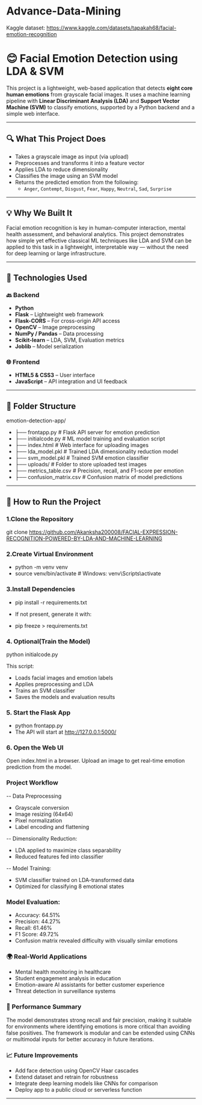 # Advance-Data-Mining
Kaggle dataset: https://www.kaggle.com/datasets/tapakah68/facial-emotion-recognition

# 😊 Facial Emotion Detection using LDA & SVM

This project is a lightweight, web-based application that detects **eight core human emotions** from grayscale facial images. It uses a machine learning pipeline with **Linear Discriminant Analysis (LDA)** and **Support Vector Machine (SVM)** to classify emotions, supported by a Python backend and a simple web interface.

---

## 🔍 What This Project Does

- Takes a grayscale image as input (via upload)
- Preprocesses and transforms it into a feature vector
- Applies LDA to reduce dimensionality
- Classifies the image using an SVM model
- Returns the predicted emotion from the following:
  - `Anger`, `Contempt`, `Disgust`, `Fear`, `Happy`, `Neutral`, `Sad`, `Surprise`

---

## 💡 Why We Built It

Facial emotion recognition is key in human-computer interaction, mental health assessment, and behavioral analytics. This project demonstrates how simple yet effective classical ML techniques like LDA and SVM can be applied to this task in a lightweight, interpretable way — without the need for deep learning or large infrastructure.

---

## 🧰 Technologies Used

### 🔙 Backend
- **Python**
- **Flask** – Lightweight web framework
- **Flask-CORS** – For cross-origin API access
- **OpenCV** – Image preprocessing
- **NumPy / Pandas** – Data processing
- **Scikit-learn** – LDA, SVM, Evaluation metrics
- **Joblib** – Model serialization

### 🌐 Frontend
- **HTML5 & CSS3** – User interface
- **JavaScript** – API integration and UI feedback

---

## 📁 Folder Structure
emotion-detection-app/
- ├── frontapp.py # Flask API server for emotion prediction
- ├── initialcode.py # ML model training and evaluation script
- ├── index.html # Web interface for uploading images
- ├── lda_model.pkl # Trained LDA dimensionality reduction model
- ├── svm_model.pkl # Trained SVM emotion classifier
- ├── uploads/ # Folder to store uploaded test images
- ├── metrics_table.csv # Precision, recall, and F1-score per emotion
- ├── confusion_matrix.csv # Confusion matrix of model predictions


---

## 🚀 How to Run the Project

### 1.Clone the Repository
git clone https://github.com/Akanksha200008/FACIAL-EXPRESSION-RECOGNITION-POWERED-BY-LDA-AND-MACHINE-LEARNING

### 2.Create Virtual Environment
- python -m venv venv
- source venv/bin/activate  # Windows: venv\Scripts\activate

### 3.Install Dependencies
- pip install -r requirements.txt

- If not present, generate it with:
- pip freeze > requirements.txt

### 4. Optional(Train the Model)
python initialcode.py

This script:
- Loads facial images and emotion labels
- Applies preprocessing and LDA
- Trains an SVM classifier
- Saves the models and evaluation results

### 5. Start the Flask App
- python frontapp.py
- The API will start at http://127.0.0.1:5000/

### 6. Open the Web UI
Open index.html in a browser. Upload an image to get real-time emotion prediction from the model.


### Project Workflow
-- Data Preprocessing
- Grayscale conversion
- Image resizing (64x64)
- Pixel normalization
- Label encoding and flattening

-- Dimensionality Reduction:
- LDA applied to maximize class separability
- Reduced features fed into classifier

-- Model Training:
- SVM classifier trained on LDA-transformed data
- Optimized for classifying 8 emotional states

### Model Evaluation:
- Accuracy: 64.51%
- Precision: 44.27%
- Recall: 61.46%
- F1 Score: 49.72%
- Confusion matrix revealed difficulty with visually similar emotions

### 🌍 Real-World Applications
- Mental health monitoring in healthcare
- Student engagement analysis in education
- Emotion-aware AI assistants for better customer experience
- Threat detection in surveillance systems

### 🚀 Performance Summary
The model demonstrates strong recall and fair precision, making it suitable for environments where identifying emotions is more critical than avoiding false positives. The framework is modular and can be extended using CNNs or multimodal inputs for better accuracy in future iterations.

### 📈 Future Improvements
- Add face detection using OpenCV Haar cascades
- Extend dataset and retrain for robustness
- Integrate deep learning models like CNNs for comparison
- Deploy app to a public cloud or serverless function

---

